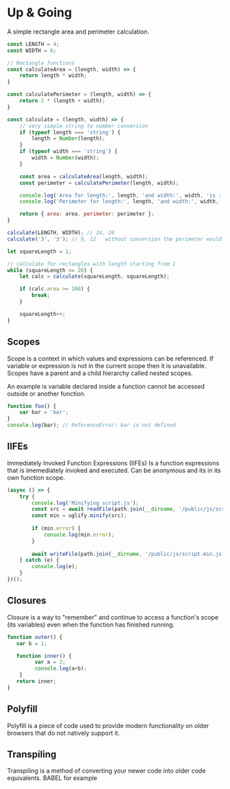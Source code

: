 # Up & Going

A simple rectangle area and perimeter calculation.

```javascript
const LENGTH = 4;
const WIDTH = 6;

// Rectangle functions
const calculateArea = (length, width) => {
    return length * width;
}

const calculatePerimeter = (length, width) => {
    return 2 * (length + width);
}

const calculate = (length, width) => {
    // very simple string to number conversion
    if (typeof length === 'string') {
        length = Number(length);
    }
    if (typeof width === 'string') {
        width = Number(width);
    }

    const area = calculateArea(length, width);
    const perimeter = calculatePerimeter(length, width);

    console.log('Area for length:', length, 'and width:', width, 'is :', area);
    console.log('Perimeter for length:', length, 'and width:', width, 'is :', perimeter, '\n');

    return { area: area, perimeter: perimeter };
}

calculate(LENGTH, WIDTH); // 24, 20
calculate('3', '3'); // 9, 12   without conversion the perimeter would be 66 (2 * '3'+'3')

let squareLength = 1;

// calculate for rectangles with length starting from 1
while (squareLength <= 20) {
    let calc = calculate(squareLength, squareLength);

    if (calc.area >= 100) {
        break;
    }

    squareLength++;
}
```

## Scopes

Scope is a context in which values and expressions can be referenced.
If variable or expression is not in the current scope then it is unavailable.
Scopes have a parent and a child hierarchy called nested scopes.

An example is variable declared inside a function cannot be accessed outside
or another function.

```javascript
function foo() {
    var bar = 'bar';
}
console.log(bar); // ReferenceError: bar is not defined
```

## IIFEs

Immediately Invoked Function Expressions (IIFEs)
Is a function expressions that is imemediately invoked and executed.
Can be anonymous and its in its own function scope.

```javascript
(async () => {
    try {
        console.log('Minifying script.js');
        const src = await readFile(path.join(__dirname, '/public/js/script.js'), 'utf8');
        const min = uglify.minify(src);
        
        if (min.error) {
            console.log(min.error);
        }
        
        await writeFile(path.join(__dirname, '/public/js/script.min.js'), min.code);
    } catch (e) {
        console.log(e);
    }
})();
```

## Closures

Closure is a way to "remember" and continue to access a function's scope (its variables)
even when the function has finished running.

```javascript
function outer() {
   var b = 1;

   function inner() {
         var a = 2; 
         console.log(a+b);
    }
   return inner;
}
```
 
## Polyfill

Polyfill is a piece of code used to provide modern functionality on 
older browsers that do not natively support it.

## Transpiling

Transpiling is a method of converting your newer code into older
code equivalents. BABEL for example